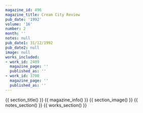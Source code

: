 ```yaml
---
magazine_id: 496
magazine_title: Cream City Review
pub_date: '1992'
volume: '16'
number: 2
month: ''
notes: null
pub_date1: 31/12/1992
pub_date2: null
image: null
works_included:
- work_id: 2409
  magazine_page: ''
  published_as: ''
- work_id: 3700
  magazine_page: ''
  published_as: ''
---
```


{{ section_title() }}
{{ magazine_info() }}
{{ section_image() }}
{{ notes_section() }}
{{ works_section() }}
